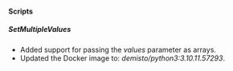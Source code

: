 
#### Scripts

##### SetMultipleValues

- Added support for passing the *values* parameter as arrays.
- Updated the Docker image to: *demisto/python3:3.10.11.57293*.

